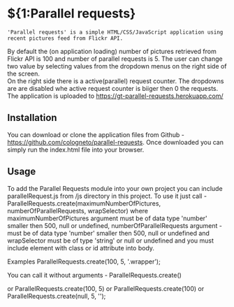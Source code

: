 # ${1:Parallel requests}
	'Parallel requests' is a simple HTML/CSS/JavaScript application using recent pictures feed from Flickr API.
 By default the (on application loading) number of pictures retrieved from Flickr API is 100 and number of parallel requests is 5.
 The user can change two value by selecting values from the dropdown menus on the right side of the screen.  
 On the right side there is a active(parallel) request counter. 
 The dropdowns are are disabled whe active request counter is biiger then 0 the requests.
 The application is uploaded to https://gt-parallel-requests.herokuapp.com/
## Installation
You can download or clone the application files from Github - https://github.com/cologneto/parallel-requests.
Once downloaded you can simply run the index.html file into your browser.
## Usage 
To add the Parallel Requests module into your own project you can include parallelRequest.js from /js directory in this project.
To use it just call - ParallelRequests.create(maximumNumberOfPictures, numberOfParallelRequests, wrapSelector)
where maximumNumberOfPictures argument must be of data type 'number' smaller then 500,  null or undefined,
numberOfParallelRequests argument - must be of data type 'number' smaller then 500,  null or undefined and
wrapSelector must be of type 'string' or null or undefined and you must include element with class or id attribute into body.

  Examples
 ParallelRequests.create(100, 5, '.wrapper');
 
 You can call it without arguments  - 
 ParallelRequests.create()
 
 or ParallelRequests.create(100, 5)
 or ParallelRequests.create(100) 
 or ParallelRequests.create(null, 5, '');

 